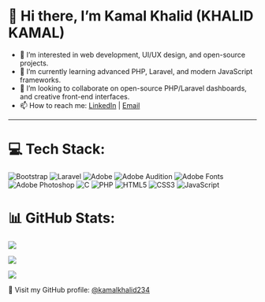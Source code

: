 # 👋 Hi there, I’m Kamal Khalid (KHALID KAMAL)

- 👀 I’m interested in web development, UI/UX design, and open-source projects.
- 🌱 I’m currently learning advanced PHP, Laravel, and modern JavaScript frameworks.
- 💞️ I’m looking to collaborate on open-source PHP/Laravel dashboards, and creative front-end interfaces.
- 📫 How to reach me: [LinkedIn](https://www.linkedin.com/in/kamalkhalid234) | [Email](mailto:kamalkhalid234@example.com)

---






# 💻 Tech Stack:
![Bootstrap](https://img.shields.io/badge/bootstrap-%238511FA.svg?style=for-the-badge&logo=bootstrap&logoColor=white) ![Laravel](https://img.shields.io/badge/laravel-%23FF2D20.svg?style=for-the-badge&logo=laravel&logoColor=white) ![Adobe](https://img.shields.io/badge/adobe-%23FF0000.svg?style=for-the-badge&logo=adobe&logoColor=white) ![Adobe Audition](https://img.shields.io/badge/Adobe%20Audition-9999FF.svg?style=for-the-badge&logo=Adobe%20Audition&logoColor=white) ![Adobe Fonts](https://img.shields.io/badge/Adobe%20Fonts-000B1D.svg?style=for-the-badge&logo=Adobe%20Fonts&logoColor=white) ![Adobe Photoshop](https://img.shields.io/badge/adobe%20photoshop-%2331A8FF.svg?style=for-the-badge&logo=adobe%20photoshop&logoColor=white) ![C](https://img.shields.io/badge/c-%2300599C.svg?style=for-the-badge&logo=c&logoColor=white) ![PHP](https://img.shields.io/badge/php-%23777BB4.svg?style=for-the-badge&logo=php&logoColor=white) ![HTML5](https://img.shields.io/badge/html5-%23E34F26.svg?style=for-the-badge&logo=html5&logoColor=white) ![CSS3](https://img.shields.io/badge/css3-%231572B6.svg?style=for-the-badge&logo=css3&logoColor=white) ![JavaScript](https://img.shields.io/badge/javascript-%23323330.svg?style=for-the-badge&logo=javascript&logoColor=%23F7DF1E)
# 📊 GitHub Stats:

<!-- Stats générales -->
![](https://github-readme-stats.vercel.app/api?username=btelgeuse&theme=merko&hide_border=false&include_all_commits=false&count_private=false)<br/>

<!-- Streaks (contributions quotidiennes) -->
![](https://nirzak-streak-stats.vercel.app/?user=btelgeuse&theme=merko&hide_border=false)<br/>

<!-- Langages les plus utilisés -->
![](https://github-readme-stats.vercel.app/api/top-langs/?username=btelgeuse&theme=merko&hide_border=false&include_all_commits=false&count_private=false&layout=compact)


📍 Visit my GitHub profile: [@kamalkhalid234](https://github.com/kamalkhalid234)
